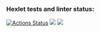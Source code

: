 ### Hexlet tests and linter status:
[![Actions Status](https://github.com/YobiDoYobi/java-project-71/actions/workflows/hexlet-check.yml/badge.svg)](https://github.com/YobiDoYobi/java-project-71/actions)
<a href="https://codeclimate.com/github/YobiDoYobi/java-project-71/maintainability"><img src="https://api.codeclimate.com/v1/badges/f5458dd334e6ede1cf68/maintainability" /></a>
<a href="https://codeclimate.com/github/YobiDoYobi/java-project-71/test_coverage"><img src="https://api.codeclimate.com/v1/badges/f5458dd334e6ede1cf68/test_coverage" /></a>
